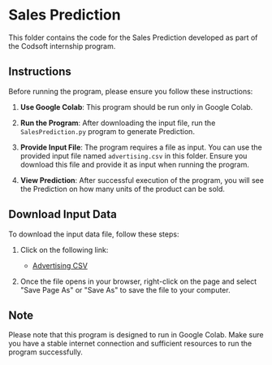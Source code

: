 # Sales Prediction

This folder contains the code for the Sales Prediction developed as part of the Codsoft internship program.

## Instructions

Before running the program, please ensure you follow these instructions:

1. **Use Google Colab**: This program should be run only in Google Colab.

2. **Run the Program**: After downloading the input file, run the `SalesPrediction.py` program to generate Prediction.

3. **Provide Input File**: The program requires a file as input. You can use the provided input file named `advertising.csv` in this folder. Ensure you download this file and provide it as input when running the program.

4. **View Prediction**: After successful execution of the program, you will see the Prediction on how many units of the product can be sold.

## Download Input Data

To download the input data file, follow these steps:

1. Click on the following link:

   - [Advertising CSV](https://raw.githubusercontent.com/TrinadhKatlgunta/CODSOFT2/main/Task4_SalesPrediction/advertising.csv)

2. Once the file opens in your browser, right-click on the page and select "Save Page As" or "Save As" to save the file to your computer.

## Note

Please note that this program is designed to run in Google Colab. Make sure you have a stable internet connection and sufficient resources to run the program successfully.
